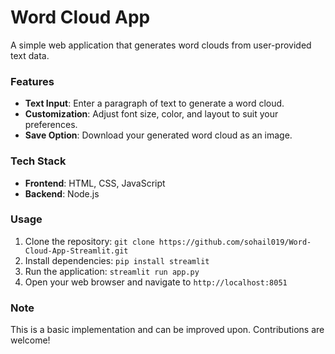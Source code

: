 **Word Cloud App**
================

A simple web application that generates word clouds from user-provided text data.

### Features

*   **Text Input**: Enter a paragraph of text to generate a word cloud.
*   **Customization**: Adjust font size, color, and layout to suit your preferences.
*   **Save Option**: Download your generated word cloud as an image.

### Tech Stack

*   **Frontend**: HTML, CSS, JavaScript
*   **Backend**: Node.js

### Usage

1.  Clone the repository: `git clone https://github.com/sohail019/Word-Cloud-App-Streamlit.git`
2.  Install dependencies: `pip install streamlit`
3.  Run the application: `streamlit run app.py`
4.  Open your web browser and navigate to `http://localhost:8051`

### Note
This is a basic implementation and can be improved upon. Contributions are welcome!
